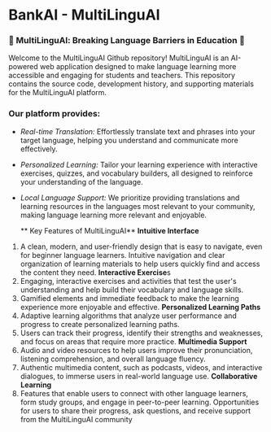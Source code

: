 # BankAI  - MultiLinguAI
### 🌟 MultiLinguAl: Breaking Language Barriers in Education 🌟

Welcome to the MultiLinguAI Github repository! MultiLinguAI is an AI-powered web application designed to make language learning more accessible and engaging for students and teachers. This repository contains the source code, development history, and supporting materials for the MultiLinguAI platform. 

### Our platform provides:

 * *Real-time Translation:*  Effortlessly translate text and phrases into your target language, helping you understand and communicate more effectively. 
* *Personalized Learning:*  Tailor your learning experience with interactive exercises, quizzes, and vocabulary builders, all designed to reinforce your understanding of the language.
* *Local Language Support:*  We prioritize providing translations and learning resources in the languages most relevant to your community, making language learning more relevant and enjoyable.

    ** Key Features of MultiLinguAI**
**Intuitive Interface**
1. A clean, modern, and user-friendly design that is easy to navigate, even for beginner language learners.
Intuitive navigation and clear organization of learning materials to help users quickly find and access the content they need.
**Interactive Exercise**s
2. Engaging, interactive exercises and activities that test the user's understanding and help build their vocabulary and language skills.
3. Gamified elements and immediate feedback to make the learning experience more enjoyable and effective.
**Personalized Learning Paths**
4. Adaptive learning algorithms that analyze user performance and progress to create personalized learning paths.
5. Users can track their progress, identify their strengths and weaknesses, and focus on areas that require more practice.
**Multimedia Support**
6. Audio and video resources to help users improve their pronunciation, listening comprehension, and overall language fluency.
7. Authentic multimedia content, such as podcasts, videos, and interactive dialogues, to immerse users in real-world language use.
**Collaborative Learning**
8. Features that enable users to connect with other language learners, form study groups, and engage in peer-to-peer learning.
Opportunities for users to share their progress, ask questions, and receive support from the MultiLinguAI community
